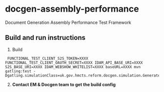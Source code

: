 # docgen-assembly-performance
Document Generation Assembly Performance Test Framework

## Build and run instructions
1. Build
```
 FUNCTIONAL_TEST_CLIENT_S2S_TOKEN=XXXX FUNCTIONAL_TEST_CLIENT_OAUTH_SECRET=XXXX IDAM_API_BASE_URI=XXXX S2S_BASE_URI=XXXX IDAM_WEBSHOW_WHITELIST=XXXX baseURL=XXXX mvn gatling:test -Dgatling.simulationClass=uk.gov.hmcts.reform.docgen.simulation.GeneratePDF
```
2. **Contact EM & Docgen team to get the build config**